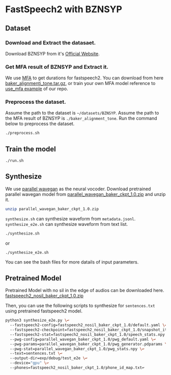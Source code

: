 

# FastSpeech2 with BZNSYP

## Dataset

### Download and Extract the datasaet.
Download BZNSYP from it's [Official Website](https://test.data-baker.com/data/index/source).
### Get MFA result of BZNSYP and Extract it.

We use [MFA](https://github.com/MontrealCorpusTools/Montreal-Forced-Aligner) to get durations for fastspeech2.
You can download from here [baker_alignmenti_tone.tar.gz](https://paddlespeech.bj.bcebos.com/MFA/BZNSYP/with_tone/baker_alignmenti_tone.tar.gz), or train your own MFA model reference to  [use_mfa example](https://github.com/PaddlePaddle/Parakeet/tree/develop/examples/use_mfa) of our repo.

### Preprocess the dataset.

Assume the path to the dataset is `~/datasets/BZNSYP`.
Assume the path to the MFA result of BZNSYP is `./baker_alignment_tone`.
Run the command below to preprocess the dataset.

```bash
./preprocess.sh
```
## Train the model
```bash
./run.sh
```
## Synthesize
We use [parallel wavegan](https://github.com/PaddlePaddle/Parakeet/tree/develop/examples/parallelwave_gan/baker) as the neural vocoder.
Download pretrained parallel wavegan model from [parallel_wavegan_baker_ckpt_1.0.zip](https://paddlespeech.bj.bcebos.com/Parakeet/parallel_wavegan_baker_ckpt_1.0.zip) and unzip it.
```bash
unzip parallel_wavegan_baker_ckpt_1.0.zip
```
`synthesize.sh` can synthesize waveform from `metadata.jsonl`.
`synthesize_e2e.sh` can synthesize waveform from text list.

```bash
./synthesize.sh
```
or
```bash
./synthesize_e2e.sh
```

You can see the bash files for more datails of input parameters.

## Pretrained Model
Pretrained Model with no sil in the edge of audios can be downloaded here. [fastspeech2_nosil_baker_ckpt_1.0.zip](https://paddlespeech.bj.bcebos.com/Parakeet/fastspeech2_nosil_baker_ckpt_1.0.zip)

Then, you can use the following scripts to synthesize for `sentences.txt` using pretrained fastspeech2 model.
```bash
python3 synthesize_e2e.py \↩
  --fastspeech2-config=fastspeech2_nosil_baker_ckpt_1.0/default.yaml \↩
  --fastspeech2-checkpoint=fastspeech2_nosil_baker_ckpt_1.0/snapshot_iter_76000.pdz \↩
  --fastspeech2-stat=fastspeech2_nosil_baker_ckpt_1.0/speech_stats.npy \↩
  --pwg-config=parallel_wavegan_baker_ckpt_1.0/pwg_default.yaml \↩
  --pwg-params=parallel_wavegan_baker_ckpt_1.0/pwg_generator.pdparams \↩
  --pwg-stat=parallel_wavegan_baker_ckpt_1.0/pwg_stats.npy \↩
  --text=sentences.txt \↩
  --output-dir=exp/debug/test_e2e \↩
  --device="gpu" \↩
  --phones=fastspeech2_nosil_baker_ckpt_1.0/phone_id_map.txt↩
```

